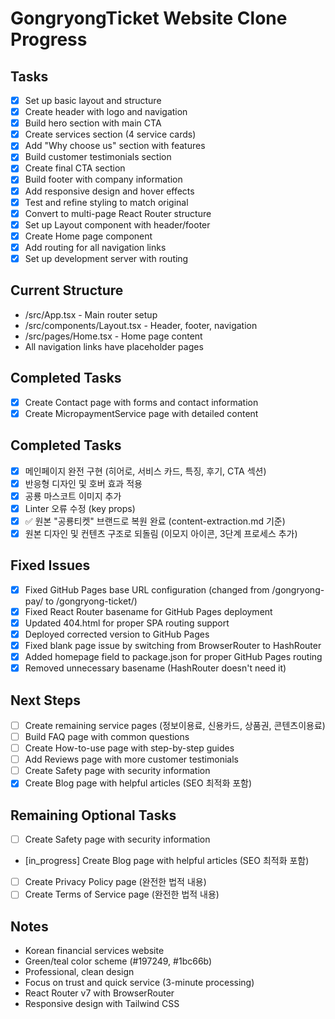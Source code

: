 # GongryongTicket Website Clone Progress

## Tasks
- [x] Set up basic layout and structure
- [x] Create header with logo and navigation
- [x] Build hero section with main CTA
- [x] Create services section (4 service cards)
- [x] Add "Why choose us" section with features
- [x] Build customer testimonials section
- [x] Create final CTA section
- [x] Build footer with company information
- [x] Add responsive design and hover effects
- [x] Test and refine styling to match original
- [x] Convert to multi-page React Router structure
- [x] Set up Layout component with header/footer
- [x] Create Home page component
- [x] Add routing for all navigation links
- [x] Set up development server with routing

## Current Structure
- /src/App.tsx - Main router setup
- /src/components/Layout.tsx - Header, footer, navigation
- /src/pages/Home.tsx - Home page content
- All navigation links have placeholder pages

## Completed Tasks
- [x] Create Contact page with forms and contact information
- [x] Create MicropaymentService page with detailed content

## Completed Tasks
- [x] 메인페이지 완전 구현 (히어로, 서비스 카드, 특징, 후기, CTA 섹션)
- [x] 반응형 디자인 및 호버 효과 적용
- [x] 공룡 마스코트 이미지 추가
- [x] Linter 오류 수정 (key props)
- [x] ✅ 원본 "공룡티켓" 브랜드로 복원 완료 (content-extraction.md 기준)
- [x] 원본 디자인 및 컨텐츠 구조로 되돌림 (이모지 아이콘, 3단계 프로세스 추가)

## Fixed Issues
- [x] Fixed GitHub Pages base URL configuration (changed from /gongryong-pay/ to /gongryong-ticket/)
- [x] Fixed React Router basename for GitHub Pages deployment
- [x] Updated 404.html for proper SPA routing support
- [x] Deployed corrected version to GitHub Pages
- [x] Fixed blank page issue by switching from BrowserRouter to HashRouter
- [x] Added homepage field to package.json for proper GitHub Pages routing
- [x] Removed unnecessary basename (HashRouter doesn't need it)

## Next Steps
- [ ] Create remaining service pages (정보이용료, 신용카드, 상품권, 콘텐츠이용료)
- [ ] Build FAQ page with common questions
- [ ] Create How-to-use page with step-by-step guides
- [ ] Add Reviews page with more customer testimonials
- [ ] Create Safety page with security information
- [x] Create Blog page with helpful articles (SEO 최적화 포함)

## Remaining Optional Tasks
- [ ] Create Safety page with security information
- [in_progress] Create Blog page with helpful articles (SEO 최적화 포함)
- [ ] Create Privacy Policy page (완전한 법적 내용)
- [ ] Create Terms of Service page (완전한 법적 내용)

## Notes
- Korean financial services website
- Green/teal color scheme (#197249, #1bc66b)
- Professional, clean design
- Focus on trust and quick service (3-minute processing)
- React Router v7 with BrowserRouter
- Responsive design with Tailwind CSS
